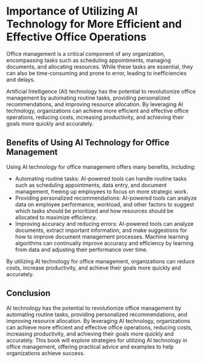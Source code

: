 Importance of Utilizing AI Technology for More Efficient and Effective Office Operations
======================================================================================================

Office management is a critical component of any organization, encompassing tasks such as scheduling appointments, managing documents, and allocating resources. While these tasks are essential, they can also be time-consuming and prone to error, leading to inefficiencies and delays.

Artificial Intelligence (AI) technology has the potential to revolutionize office management by automating routine tasks, providing personalized recommendations, and improving resource allocation. By leveraging AI technology, organizations can achieve more efficient and effective office operations, reducing costs, increasing productivity, and achieving their goals more quickly and accurately.

Benefits of Using AI Technology for Office Management
-----------------------------------------------------

Using AI technology for office management offers many benefits, including:

* Automating routine tasks: AI-powered tools can handle routine tasks such as scheduling appointments, data entry, and document management, freeing up employees to focus on more strategic work.
* Providing personalized recommendations: AI-powered tools can analyze data on employee performance, workload, and other factors to suggest which tasks should be prioritized and how resources should be allocated to maximize efficiency.
* Improving accuracy and reducing errors: AI-powered tools can analyze documents, extract important information, and make suggestions for how to improve document management processes. Machine learning algorithms can continually improve accuracy and efficiency by learning from data and adjusting their performance over time.

By utilizing AI technology for office management, organizations can reduce costs, increase productivity, and achieve their goals more quickly and accurately.

Conclusion
----------

AI technology has the potential to revolutionize office management by automating routine tasks, providing personalized recommendations, and improving resource allocation. By leveraging AI technology, organizations can achieve more efficient and effective office operations, reducing costs, increasing productivity, and achieving their goals more quickly and accurately. This book will explore strategies for utilizing AI technology in office management, offering practical advice and examples to help organizations achieve success.
